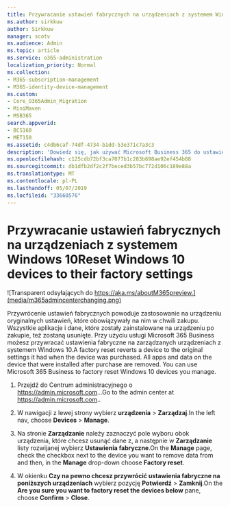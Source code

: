 ```yaml
---
title: Przywracanie ustawień fabrycznych na urządzeniach z systemem Windows 10
ms.author: sirkkuw
author: Sirkkuw
manager: scotv
ms.audience: Admin
ms.topic: article
ms.service: o365-administration
localization_priority: Normal
ms.collection:
- M365-subscription-management
- M365-identity-device-management
ms.custom:
- Core_O365Admin_Migration
- MiniMaven
- MSB365
search.appverid:
- BCS160
- MET150
ms.assetid: c4db6caf-74df-4734-b1dd-53e371c7a3c3
description: 'Dowiedz się, jak używać Microsoft Business 365 do ustawień fabrycznych na urządzeniach z systemem Windows 10. '
ms.openlocfilehash: c125cdb72bf3ca7077b1c283b698ae92ef454b88
ms.sourcegitcommit: db1dfb2df2c2f7beced3b57bc772d106c189e88a
ms.translationtype: MT
ms.contentlocale: pl-PL
ms.lasthandoff: 05/07/2019
ms.locfileid: "33660576"
---
```

# <a name="reset-windows-10-devices-to-their-factory-settings"></a><span data-ttu-id="f29d3-103">Przywracanie ustawień fabrycznych na urządzeniach z systemem Windows 10</span><span class="sxs-lookup"><span data-stu-id="f29d3-103">Reset Windows 10 devices to their factory settings</span></span>

![Transparent odsyłających do https://aka.ms/aboutM365preview.](media/m365admincenterchanging.png)

<span data-ttu-id="f29d3-p101">Przywrócenie ustawień fabrycznych powoduje zastosowanie na urządzeniu oryginalnych ustawień, które obowiązywały na nim w chwili zakupu. Wszystkie aplikacje i dane, które zostały zainstalowane na urządzeniu po zakupie, też zostaną usunięte. Przy użyciu usługi Microsoft 365 Business możesz przywracać ustawienia fabryczne na zarządzanych urządzeniach z systemem Windows 10.</span><span class="sxs-lookup"><span data-stu-id="f29d3-p101">A factory reset reverts a device to the original settings it had when the device was purchased. All apps and data on the device that were installed after purchase are removed. You can use Microsoft 365 Business to factory reset Windows 10 devices you manage.</span></span>
  
1. <span data-ttu-id="f29d3-108">Przejdź do Centrum administracyjnego o <a href="https://go.microsoft.com/fwlink/p/?linkid=837890" target="_blank">https://admin.microsoft.com</a>...</span><span class="sxs-lookup"><span data-stu-id="f29d3-108">Go to the admin center at <a href="https://go.microsoft.com/fwlink/p/?linkid=837890" target="_blank">https://admin.microsoft.com</a>..</span></span> 
    
2. <span data-ttu-id="f29d3-109">W nawigacji z lewej strony wybierz **urządzenia** \> **Zarządzaj**.</span><span class="sxs-lookup"><span data-stu-id="f29d3-109">In the left nav, choose **Devices** \> **Manage**.</span></span>

3. <span data-ttu-id="f29d3-110">Na stronie **Zarządzanie** należy zaznaczyć pole wyboru obok urządzenia, które chcesz usunąć dane z, a następnie w **Zarządzanie** listy rozwijanej wybierz **Ustawienia fabryczne**.</span><span class="sxs-lookup"><span data-stu-id="f29d3-110">On the **Manage** page, check the checkbox next to the device you want to remove data from and then, in the **Manage** drop-down choose **Factory reset**.</span></span>
    
4. <span data-ttu-id="f29d3-111">W okienku **Czy na pewno chcesz przywrócić ustawienia fabryczne na poniższych urządzeniach** wybierz pozycję **Potwierdź** \> **Zamknij**.</span><span class="sxs-lookup"><span data-stu-id="f29d3-111">On the **Are you sure you want to factory reset the devices below** pane, choose **Confirm** \> **Close**.</span></span>
    
  

